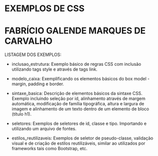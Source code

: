 # EXEMPLOS DE CSS
# FABRÍCIO GALENDE MARQUES DE CARVALHO 

LISTAGEM DOS EXEMPLOS:

* inclusao_estrutura: Exemplo básico de regras CSS com inclusão utilizando tags style e através de tags link.

* modelo_caixa: Exemplificando os elementos básicos do box model - margin, padding e border.

* sintaxe_basica: Descrição de elementos básicos da sintaxe CSS. Exemplo incluindo seleção por id, alinhamento através de margem automática, modificação de família tipográfica, altura e largura de imagem e alinhamento de um texto dentro de um elemento de bloco (título h1).

* seletores: Exemplos de seletores de id, classe e tipo. Importando e utilizando um arquivo de fontes.

* estilos_reutilizaveis: Exemplos de seletor de pseudo-classe, validação visual e de criação de estilos reutilizáveis, similar ao utilizados por frameworks tais como Bootstrap, etc.


